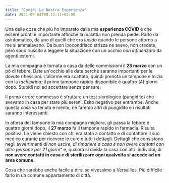 ```yaml
---
title: "Covid: La Nostra Esperienza"
date: 2021-05-04T08:12:11+02:00
---
```


Una delle cose che più ho imparato dalla mia **esperienza COVID** è che essere pronti è importante affinché la malattia non prenda piede.
Parlo da asintomatico, da uno di quelli che era *lucido* quando le persone attorno a me si ammalavano. Da buon ipocondriaco strizza ne avevo, non credete, però sono riuscito a leggere la situazione con un occhio *non influenzato* da agenti esterni.

La mia compagna è tornata a casa da delle commissioni il **23 marzo** con un pò di febbre. Date un'occhio alle date perché saranno importanti per le dovute riflessioni. L'allarme era scattato, quindi prenota un tampone e inizia con la *tachipirina*; il primo tampone rapido disponibile è quattro (4) giorni dopo.
Stupidi noi ad accettare senza pensare.

Il primo errore commesso è sfruttare un test sierologico (pungidito) che avevamo in casa per stare più sereni. Esito negativo per entrambe. Anche questa cosa va tenuta e mente, ne faremo altri di pungidito e i risultati saranno interessanti. 

In attesa del tampone la mia compagna migliora, gli passa la febbre e quattro giorni dopo, il **27 marzo** fa il tampone rapido in farmacia.
Risulta positiva. Le viene chiesto con chi era stata a contatto e di contattare il suo medico curante per ricevere le cure e tutti i dettagli.
Dettagli che consistono negli avvertimenti *di non uscire, di rimanere a casa e non avere contatti con altre persone per 21 giorni** e, qualora si divida la casa con altri individui, di **non avere contatti in casa e di sterilizzare ogni qualvolta si accede ad un area comune**.

Cosa che sarebbe anche facile a dirsi se vivessimo a Versailles. Più difficile farlo in un comune appartamento di città.
